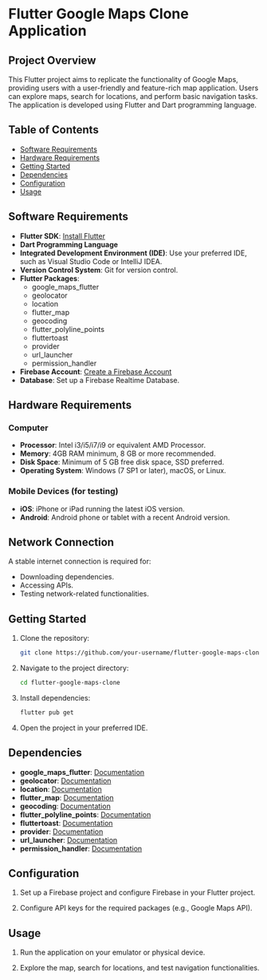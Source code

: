 # Flutter Google Maps Clone Application

## Project Overview

This Flutter project aims to replicate the functionality of Google Maps, providing users with a user-friendly and feature-rich map application. Users can explore maps, search for locations, and perform basic navigation tasks. The application is developed using Flutter and Dart programming language.

## Table of Contents

- [Software Requirements](#software-requirements)
- [Hardware Requirements](#hardware-requirements)
- [Getting Started](#getting-started)
- [Dependencies](#dependencies)
- [Configuration](#configuration)
- [Usage](#usage)
  
## Software Requirements

- **Flutter SDK**: [Install Flutter](https://flutter.dev/docs/get-started/install)
- **Dart Programming Language**
- **Integrated Development Environment (IDE)**: Use your preferred IDE, such as Visual Studio Code or IntelliJ IDEA.
- **Version Control System**: Git for version control.
- **Flutter Packages**:
  - google_maps_flutter
  - geolocator
  - location
  - flutter_map
  - geocoding
  - flutter_polyline_points
  - fluttertoast
  - provider
  - url_launcher
  - permission_handler
- **Firebase Account**: [Create a Firebase Account](https://firebase.google.com/)
- **Database**: Set up a Firebase Realtime Database.

## Hardware Requirements

### Computer

- **Processor**: Intel i3/i5/i7/i9 or equivalent AMD Processor.
- **Memory**: 4GB RAM minimum, 8 GB or more recommended.
- **Disk Space**: Minimum of 5 GB free disk space, SSD preferred.
- **Operating System**: Windows (7 SP1 or later), macOS, or Linux.

### Mobile Devices (for testing)

- **iOS**: iPhone or iPad running the latest iOS version.
- **Android**: Android phone or tablet with a recent Android version.

## Network Connection

A stable internet connection is required for:

- Downloading dependencies.
- Accessing APIs.
- Testing network-related functionalities.

## Getting Started

1. Clone the repository:

   ```bash
   git clone https://github.com/your-username/flutter-google-maps-clone.git
   ```

2. Navigate to the project directory:

   ```bash
   cd flutter-google-maps-clone
   ```

3. Install dependencies:

   ```bash
   flutter pub get
   ```

4. Open the project in your preferred IDE.

## Dependencies

- **google_maps_flutter**: [Documentation](https://pub.dev/packages/google_maps_flutter)
- **geolocator**: [Documentation](https://pub.dev/packages/geolocator)
- **location**: [Documentation](https://pub.dev/packages/location)
- **flutter_map**: [Documentation](https://pub.dev/packages/flutter_map)
- **geocoding**: [Documentation](https://pub.dev/packages/geocoding)
- **flutter_polyline_points**: [Documentation](https://pub.dev/packages/flutter_polyline_points)
- **fluttertoast**: [Documentation](https://pub.dev/packages/fluttertoast)
- **provider**: [Documentation](https://pub.dev/packages/provider)
- **url_launcher**: [Documentation](https://pub.dev/packages/url_launcher)
- **permission_handler**: [Documentation](https://pub.dev/packages/permission_handler)

## Configuration

1. Set up a Firebase project and configure Firebase in your Flutter project.

2. Configure API keys for the required packages (e.g., Google Maps API).

## Usage

1. Run the application on your emulator or physical device.

2. Explore the map, search for locations, and test navigation functionalities.
